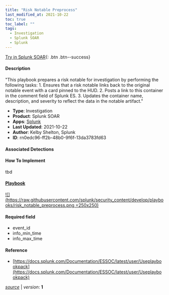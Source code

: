 ```yaml
---
title: "Risk Notable Preprocess"
last_modified_at: 2021-10-22
toc: true
toc_label: ""
tags:
  - Investigation
  - Splunk SOAR
  - Splunk
---
```


[Try in Splunk SOAR](https://www.splunk.com/en_us/software/splunk-security-orchestration-and-automation.html){: .btn .btn--success}

#### Description

&#34;This playbook prepares a risk notable for investigation by performing the following tasks: 1. Ensures that a risk notable links back to the original notable event with a card pinned to the HUD. 2. Posts a link to this container in the comment field of Splunk ES. 3. Updates the container name, description, and severity to reflect the data in the notable artifact.&#34;


- **Type**: Investigation
- **Product**: Splunk SOAR
- **Apps**: [Splunk](https://splunkbase.splunk.com/apps/#/search/Splunk/product/soar)
- **Last Updated**: 2021-10-22
- **Author**: Kelby Shelton, Splunk
- **ID**: rn0edc96-ff2b-48b0-9f6f-13da3783fd63

#### Associated Detections


#### How To Implement
tbd

#### [Playbook](https://splunk.github.io/soar-playbook-viewer/?playbook=https://raw.githubusercontent.com/phantomcyber/playbooks/latest/risk_notable_preprocess.json)

[![](https://raw.githubusercontent.com/splunk/security_content/develop/playbooks/risk_notable_preprocess.png =250x250)](https://splunk.github.io/soar-playbook-viewer/?playbook=https://raw.githubusercontent.com/phantomcyber/playbooks/latest/risk_notable_preprocess.json)

#### Required field
* event_id
* info_min_time
* info_max_time


#### Reference

* [https://docs.splunk.com/Documentation/ESSOC/latest/user/Useplaybookpack](https://docs.splunk.com/Documentation/ESSOC/latest/user/Useplaybookpack)




[*source*](https://github.com/splunk/security_content/tree/develop/playbooks/risk_notable_preprocess.yml) \| *version*: **1**